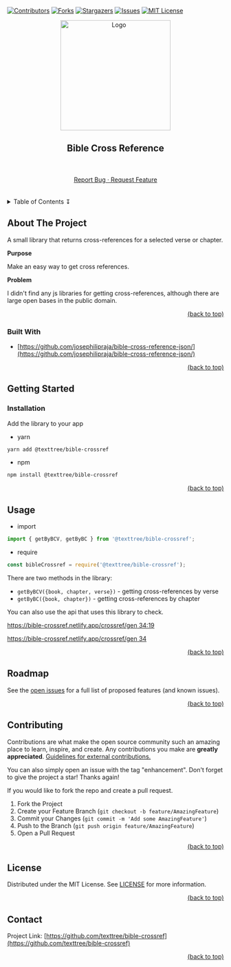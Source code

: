 <div id="top"></div>

[![Contributors](https://img.shields.io/github/contributors/texttree/bible-crossref.svg?style=for-the-badge)](https://github.com/texttree/bible-crossref/graphs/contributors)
[![Forks](https://img.shields.io/github/forks/texttree/bible-crossref.svg?style=for-the-badge)](https://github.com/texttree/bible-crossref/network/members)
[![Stargazers](https://img.shields.io/github/stars/texttree/bible-crossref.svg?style=for-the-badge)](https://github.com/texttree/bible-crossref/stargazers)
[![Issues](https://img.shields.io/github/issues/texttree/bible-crossref.svg?style=for-the-badge)](https://github.com/texttree/bible-crossref/issues)
[![MIT License](https://img.shields.io/github/license/texttree/bible-crossref.svg?style=for-the-badge)](https://github.com/texttree/bible-crossref/blob/master/LICENSE)

<div align="center">
  <a href="https://github.com/texttree/bible-crossref">
    <img src="https://github.com/texttree/bible-crossref/raw/master/logo.svg" alt="Logo" width="256" height="256">
  </a>
</div>

<h2><div align="center">Bible Cross Reference</div></h2>
<br />
<br />
<center>
  <a href="https://github.com/texttree/bible-crossref/issues">Report Bug · </a>
  <a href="https://github.com/texttree/bible-crossref/issues">Request Feature</a>
</center>

<br />
<br />
<details>
  <summary>Table of Contents ↧</summary>
  <ul>
    <li>
      <a href="#about-the-project">About The Project</a>
      <ul>
        <li><a href="#built-with">Built With</a></li>
      </ul>
    </li>
    <li>
      <a href="#getting-started">Getting Started</a>
      <ul>
        <li><a href="#installation">Installation</a></li>
      </ul>
    </li>
    <li><a href="#usage">Usage</a></li>
    <li><a href="#roadmap">Roadmap</a></li>
    <li><a href="#contributing">Contributing</a></li>
    <li><a href="#license">License</a></li>
    <li><a href="#contact">Contact</a></li>
  </ul>
</details>

<!-- ABOUT THE PROJECT -->

## About The Project

A small library that returns cross-references for a selected verse or chapter.

**Purpose**

Make an easy way to get cross references.

**Problem**

I didn't find any js libraries for getting cross-references, although there are large open bases in the public domain.


<a style="text-align: right; display: block" href="#top">(back to top)</a>

### Built With

- [https://github.com/josephilipraja/bible-cross-reference-json/](https://github.com/josephilipraja/bible-cross-reference-json/)

<a style="text-align: right; display: block" href="#top">(back to top)</a>

<!-- GETTING STARTED -->

## Getting Started

### Installation

Add the library to your app

- yarn

```bash
yarn add @texttree/bible-crossref
```

- npm

```bash
npm install @texttree/bible-crossref
```

<a style="text-align: right; display: block" href="#top">(back to top)</a>

<!-- USAGE EXAMPLES -->

## Usage

- import

```js
import { getByBCV, getByBC } from '@texttree/bible-crossref';
```

- require

```js
const bibleCrossref = require('@texttree/bible-crossref');
```

There are two methods in the library:

- `getByBCV({book, chapter, verse})` - getting cross-references by verse
- `getByBC({book, chapter})` - getting cross-references by chapter

You can also use the api that uses this library to check.

[https://bible-crossref.netlify.app/crossref/gen 34:19](https://bible-crossref.netlify.app/crossref/gen%2034:19)

[https://bible-crossref.netlify.app/crossref/gen 34](https://bible-crossref.netlify.app/crossref/gen%2034)

<a style="text-align: right; display: block" href="#top">(back to top)</a>

<!-- ROADMAP -->

## Roadmap

See the [open issues](https://github.com/texttree/bible-crossref/issues) for a full list of proposed features (and known issues).

<a style="text-align: right; display: block" href="#top">(back to top)</a>

<!-- CONTRIBUTING -->

## Contributing

Contributions are what make the open source community such an amazing place to learn, inspire, and create. Any contributions you make are **greatly appreciated**. [Guidelines for external contributions.](https://forum.door43.org)

You can also simply open an issue with the tag "enhancement".
Don't forget to give the project a star! Thanks again!

If you would like to fork the repo and create a pull request.

1. Fork the Project
2. Create your Feature Branch (`git checkout -b feature/AmazingFeature`)
3. Commit your Changes (`git commit -m 'Add some AmazingFeature'`)
4. Push to the Branch (`git push origin feature/AmazingFeature`)
5. Open a Pull Request

<a style="text-align: right; display: block" href="#top">(back to top)</a>

<!-- LICENSE -->

## License

Distributed under the MIT License. See [LICENSE](https://github.com/texttree/bible-crossref/blob/master/LICENSE) for more information.

<a style="text-align: right; display: block" href="#top">(back to top)</a>

<!-- CONTACT -->

## Contact

Project Link: [https://github.com/texttree/bible-crossref](https://github.com/texttree/bible-crossref)

<a style="text-align: right; display: block" href="#top">(back to top)</a>
